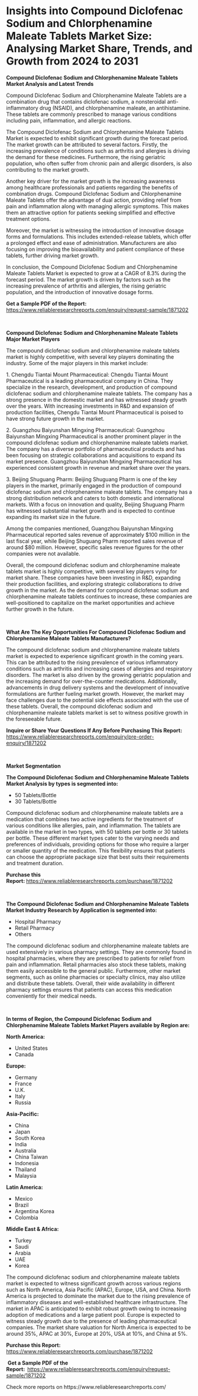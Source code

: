 <p><h1>Insights into Compound Diclofenac Sodium and Chlorphenamine Maleate Tablets Market Size: Analysing Market Share, Trends, and Growth from 2024 to 2031</h1></p><p><strong>Compound Diclofenac Sodium and Chlorphenamine Maleate Tablets Market Analysis and Latest Trends</strong></p>
<p><p>Compound Diclofenac Sodium and Chlorphenamine Maleate Tablets are a combination drug that contains diclofenac sodium, a nonsteroidal anti-inflammatory drug (NSAID), and chlorphenamine maleate, an antihistamine. These tablets are commonly prescribed to manage various conditions including pain, inflammation, and allergic reactions.</p><p>The Compound Diclofenac Sodium and Chlorphenamine Maleate Tablets Market is expected to exhibit significant growth during the forecast period. The market growth can be attributed to several factors. Firstly, the increasing prevalence of conditions such as arthritis and allergies is driving the demand for these medicines. Furthermore, the rising geriatric population, who often suffer from chronic pain and allergic disorders, is also contributing to the market growth.</p><p>Another key driver for the market growth is the increasing awareness among healthcare professionals and patients regarding the benefits of combination drugs. Compound Diclofenac Sodium and Chlorphenamine Maleate Tablets offer the advantage of dual action, providing relief from pain and inflammation along with managing allergic symptoms. This makes them an attractive option for patients seeking simplified and effective treatment options.</p><p>Moreover, the market is witnessing the introduction of innovative dosage forms and formulations. This includes extended-release tablets, which offer a prolonged effect and ease of administration. Manufacturers are also focusing on improving the bioavailability and patient compliance of these tablets, further driving market growth.</p><p>In conclusion, the Compound Diclofenac Sodium and Chlorphenamine Maleate Tablets Market is expected to grow at a CAGR of 8.3% during the forecast period. The market growth is driven by factors such as the increasing prevalence of arthritis and allergies, the rising geriatric population, and the introduction of innovative dosage forms.</p></p>
<p><strong>Get a Sample PDF of the Report:&nbsp;</strong> <a href="https://www.reliableresearchreports.com/enquiry/request-sample/1871202">https://www.reliableresearchreports.com/enquiry/request-sample/1871202</a></p>
<p>&nbsp;</p>
<p><strong>Compound Diclofenac Sodium and Chlorphenamine Maleate Tablets Major Market Players</strong></p>
<p><p>The compound diclofenac sodium and chlorphenamine maleate tablets market is highly competitive, with several key players dominating the industry. Some of the major players in this market include:</p><p>1. Chengdu Tiantai Mount Pharmaceutical: Chengdu Tiantai Mount Pharmaceutical is a leading pharmaceutical company in China. They specialize in the research, development, and production of compound diclofenac sodium and chlorphenamine maleate tablets. The company has a strong presence in the domestic market and has witnessed steady growth over the years. With increasing investments in R&D and expansion of production facilities, Chengdu Tiantai Mount Pharmaceutical is poised to have strong future growth in the market.</p><p>2. Guangzhou Baiyunshan Mingxing Pharmaceutical: Guangzhou Baiyunshan Mingxing Pharmaceutical is another prominent player in the compound diclofenac sodium and chlorphenamine maleate tablets market. The company has a diverse portfolio of pharmaceutical products and has been focusing on strategic collaborations and acquisitions to expand its market presence. Guangzhou Baiyunshan Mingxing Pharmaceutical has experienced consistent growth in revenue and market share over the years.</p><p>3. Beijing Shuguang Pharm: Beijing Shuguang Pharm is one of the key players in the market, primarily engaged in the production of compound diclofenac sodium and chlorphenamine maleate tablets. The company has a strong distribution network and caters to both domestic and international markets. With a focus on innovation and quality, Beijing Shuguang Pharm has witnessed substantial market growth and is expected to continue expanding its market size in the future.</p><p>Among the companies mentioned, Guangzhou Baiyunshan Mingxing Pharmaceutical reported sales revenue of approximately $100 million in the last fiscal year, while Beijing Shuguang Pharm reported sales revenue of around $80 million. However, specific sales revenue figures for the other companies were not available.</p><p>Overall, the compound diclofenac sodium and chlorphenamine maleate tablets market is highly competitive, with several key players vying for market share. These companies have been investing in R&D, expanding their production facilities, and exploring strategic collaborations to drive growth in the market. As the demand for compound diclofenac sodium and chlorphenamine maleate tablets continues to increase, these companies are well-positioned to capitalize on the market opportunities and achieve further growth in the future.</p></p>
<p>&nbsp;</p>
<p><strong>What Are The Key Opportunities For Compound Diclofenac Sodium and Chlorphenamine Maleate Tablets Manufacturers?</strong></p>
<p><p>The compound diclofenac sodium and chlorphenamine maleate tablets market is expected to experience significant growth in the coming years. This can be attributed to the rising prevalence of various inflammatory conditions such as arthritis and increasing cases of allergies and respiratory disorders. The market is also driven by the growing geriatric population and the increasing demand for over-the-counter medications. Additionally, advancements in drug delivery systems and the development of innovative formulations are further fueling market growth. However, the market may face challenges due to the potential side effects associated with the use of these tablets. Overall, the compound diclofenac sodium and chlorphenamine maleate tablets market is set to witness positive growth in the foreseeable future.</p></p>
<p><strong>Inquire or Share Your Questions If Any Before Purchasing This Report:</strong> <a href="https://www.reliableresearchreports.com/enquiry/pre-order-enquiry/1871202">https://www.reliableresearchreports.com/enquiry/pre-order-enquiry/1871202</a></p>
<p>&nbsp;</p>
<p><strong>Market Segmentation</strong></p>
<p><strong>The Compound Diclofenac Sodium and Chlorphenamine Maleate Tablets Market Analysis by types is segmented into:</strong></p>
<p><ul><li>50 Tablets/Bottle</li><li>30 Tablets/Bottle</li></ul></p>
<p><p>Compound diclofenac sodium and chlorphenamine maleate tablets are a medication that combines two active ingredients for the treatment of various conditions like allergies, pain, and inflammation. The tablets are available in the market in two types, with 50 tablets per bottle or 30 tablets per bottle. These different market types cater to the varying needs and preferences of individuals, providing options for those who require a larger or smaller quantity of the medication. This flexibility ensures that patients can choose the appropriate package size that best suits their requirements and treatment duration.</p></p>
<p><strong>Purchase this Report:&nbsp;</strong><a href="https://www.reliableresearchreports.com/purchase/1871202">https://www.reliableresearchreports.com/purchase/1871202</a></p>
<p>&nbsp;</p>
<p><strong>The Compound Diclofenac Sodium and Chlorphenamine Maleate Tablets Market Industry Research by Application is segmented into:</strong></p>
<p><ul><li>Hospital Pharmacy</li><li>Retail Pharmacy</li><li>Others</li></ul></p>
<p><p>The compound diclofenac sodium and chlorphenamine maleate tablets are used extensively in various pharmacy settings. They are commonly found in hospital pharmacies, where they are prescribed to patients for relief from pain and inflammation. Retail pharmacies also stock these tablets, making them easily accessible to the general public. Furthermore, other market segments, such as online pharmacies or specialty clinics, may also utilize and distribute these tablets. Overall, their wide availability in different pharmacy settings ensures that patients can access this medication conveniently for their medical needs.</p></p>
<p>&nbsp;</p>
<p><strong>In terms of Region, the Compound Diclofenac Sodium and Chlorphenamine Maleate Tablets Market Players available by Region are:</strong></p>
<p>
    <p> <strong> North America: </strong>
        <ul>
            <li>United States</li>
            <li>Canada</li>
        </ul>
        </p> 
    <p> <strong> Europe: </strong>
        <ul>
            <li>Germany</li>
            <li>France</li>
            <li>U.K.</li>
            <li>Italy</li>
            <li>Russia</li>
        </ul>
        </p> 
    <p> <strong> Asia-Pacific: </strong>
        <ul>
            <li>China</li>
            <li>Japan</li>
            <li>South Korea</li>
            <li>India</li>
            <li>Australia</li>
            <li>China Taiwan</li>
            <li>Indonesia</li>
            <li>Thailand</li>
            <li>Malaysia</li>
        </ul>
        </p> 
    <p> <strong> Latin America: </strong>
        <ul>
            <li>Mexico</li>
            <li>Brazil</li>
            <li>Argentina Korea</li>
            <li>Colombia</li>
        </ul>
        </p> 
    <p> <strong> Middle East & Africa: </strong>
        <ul>
            <li>Turkey</li>
            <li>Saudi</li>
            <li>Arabia</li>
            <li>UAE</li>
            <li>Korea</li>
        </ul>
    </p>
    </p>
<p><p>The compound diclofenac sodium and chlorphenamine maleate tablets market is expected to witness significant growth across various regions such as North America, Asia Pacific (APAC), Europe, USA, and China. North America is projected to dominate the market due to the rising prevalence of inflammatory diseases and well-established healthcare infrastructure. The market in APAC is anticipated to exhibit robust growth owing to increasing adoption of medications and a large patient pool. Europe is expected to witness steady growth due to the presence of leading pharmaceutical companies. The market share valuation for North America is expected to be around 35%, APAC at 30%, Europe at 20%, USA at 10%, and China at 5%.</p></p>
<p><strong>Purchase this Report: </strong><a href="https://www.reliableresearchreports.com/purchase/1871202">https://www.reliableresearchreports.com/purchase/1871202</a></p>
<p>&nbsp;<strong>Get a Sample PDF of the Report:&nbsp;&nbsp;</strong><a href="https://www.reliableresearchreports.com/enquiry/request-sample/1871202">https://www.reliableresearchreports.com/enquiry/request-sample/1871202</a></p>
<p><strong></strong></p>
<p>Check more reports on https://www.reliableresearchreports.com/</p>